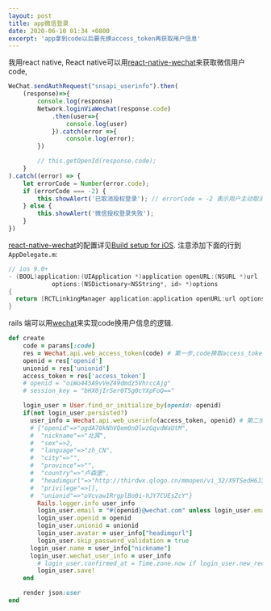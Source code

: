 ```yaml
---
layout: post
title: app微信登录
date: 2020-06-10 01:34 +0800
excerpt: 'app拿到code以后要先换access_token再获取用户信息'
---
```


我用react native, React native可以用[react-native-wechat](https://github.com/yorkie/react-native-wechat)来获取微信用户code, 


~~~javascript
WeChat.sendAuthRequest("snsapi_userinfo").then(
    (response)=>{
        console.log(response)
        Network.loginViaWechat(response.code)
            .then(user=>{
                console.log(user)
            }).catch(error =>{
                console.log(error);
        })

        // this.getOpenId(response.code);
    }
).catch((error) => {
    let errorCode = Number(error.code);
    if (errorCode === -2) {
        this.showAlert('已取消授权登录'); // errorCode = -2 表示用户主动取消的情况，下同
    } else {
        this.showAlert('微信授权登录失败');
    }
})
~~~

[react-native-wechat](https://github.com/yorkie/react-native-wechat)的配置详见[Build setup for iOS](https://github.com/yorkie/react-native-wechat/blob/master/docs/build-setup-ios.md). 注意添加下面的行到`AppDelegate.m`:
~~~ObjectiveC
// ios 9.0+
- (BOOL)application:(UIApplication *)application openURL:(NSURL *)url
            options:(NSDictionary<NSString*, id> *)options
{
  return [RCTLinkingManager application:application openURL:url options:options];
}
~~~



rails 端可以用[wechat](https://github.com/Eric-Guo/wechat)来实现code换用户信息的逻辑.

~~~ruby
def create
    code = params[:code]
    res = Wechat.api.web_access_token(code) # 第一步,code换取access_token和openid
    openid = res['openid']
    unionid = res['unionid']
    access_token = res['access_token']
    # openid = "oiWo445A9vVeZ49dmdz5VhrccAjg"
    # session_key = "bHX0jIrSer0T5g0cYXpFoQ=="

    login_user = User.find_or_initialize_by(openid: openid)
    if(not login_user.persisted?)
      user_info = Wechat.api.web_userinfo(access_token, openid) # 第二步，获取用户信息，这一步可以只做一次。
      # {"openid"=>"ogdA70kNhVQem0nOlwzGqvdWaUtM",
      #  "nickname"=>"北冥",
      #  "sex"=>2,
      #  "language"=>"zh_CN",
      #  "city"=>"",
      #  "province"=>"",
      #  "country"=>"卢森堡",
      #  "headimgurl"=>"http://thirdwx.qlogo.cn/mmopen/vi_32/X9TSedH6J3xwibibIsQeTcPAiaRy5ib9fhs4fze6mG4KCGZabnzu05wwlRPAf3RDXFm9keGp998aGrwyQfbh382ziaQ/132",
      #  "privilege"=>[],
      #  "unionid"=>"oVcvaw1RrgplBo0i-hJY7CUEsZcY"}
        Rails.logger.info user_info
        login_user.email = "#{openid}@wechat.com" unless login_user.email.present?
        login_user.openid = openid
        login_user.unionid = unionid
        login_user.avatar = user_info["headimgurl"]
        login_user.skip_password_validation = true
      login_user.name = user_info["nickname"]
      login_user.wechat_user_info = user_info
        # login_user.confirmed_at = Time.zone.now if login_user.new_record?
        login_user.save!
    end

    render json:user
end
~~~